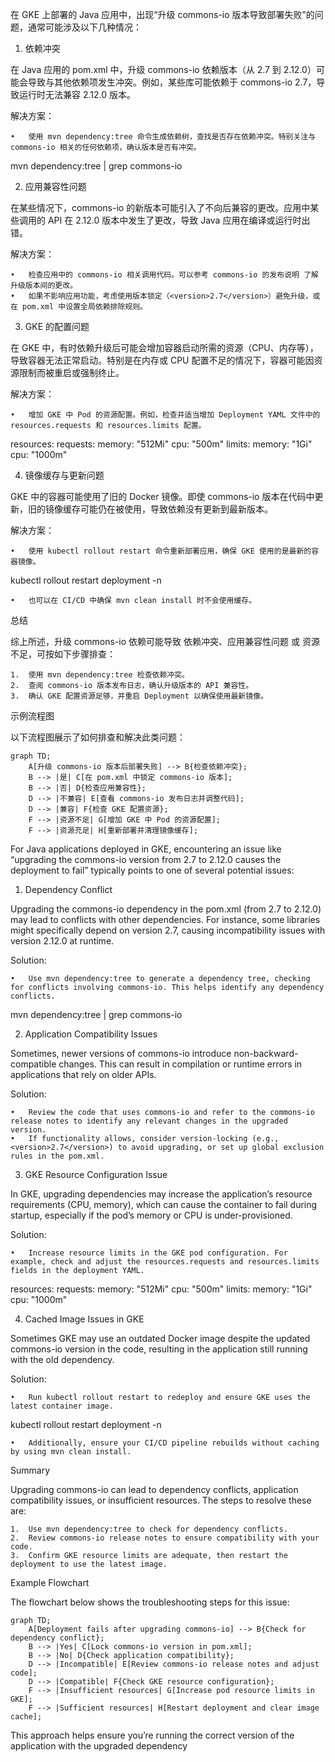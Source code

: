 在 GKE 上部署的 Java 应用中，出现“升级 commons-io 版本导致部署失败”的问题，通常可能涉及以下几种情况：

1. 依赖冲突

在 Java 应用的 pom.xml 中，升级 commons-io 依赖版本（从 2.7 到 2.12.0）可能会导致与其他依赖项发生冲突。例如，某些库可能依赖于 commons-io 2.7，导致运行时无法兼容 2.12.0 版本。

解决方案：

	•	使用 mvn dependency:tree 命令生成依赖树，查找是否存在依赖冲突。特别关注与 commons-io 相关的任何依赖项，确认版本是否有冲突。

mvn dependency:tree | grep commons-io



2. 应用兼容性问题

在某些情况下，commons-io 的新版本可能引入了不向后兼容的更改。应用中某些调用的 API 在 2.12.0 版本中发生了更改，导致 Java 应用在编译或运行时出错。

解决方案：

	•	检查应用中的 commons-io 相关调用代码。可以参考 commons-io 的发布说明 了解升级版本间的更改。
	•	如果不影响应用功能，考虑使用版本锁定（<version>2.7</version>）避免升级，或在 pom.xml 中设置全局依赖排除规则。

3. GKE 的配置问题

在 GKE 中，有时依赖升级后可能会增加容器启动所需的资源（CPU、内存等），导致容器无法正常启动。特别是在内存或 CPU 配置不足的情况下，容器可能因资源限制而被重启或强制终止。

解决方案：

	•	增加 GKE 中 Pod 的资源配置。例如，检查并适当增加 Deployment YAML 文件中的 resources.requests 和 resources.limits 配置。

resources:
  requests:
    memory: "512Mi"
    cpu: "500m"
  limits:
    memory: "1Gi"
    cpu: "1000m"



4. 镜像缓存与更新问题

GKE 中的容器可能使用了旧的 Docker 镜像。即使 commons-io 版本在代码中更新，旧的镜像缓存可能仍在被使用，导致依赖没有更新到最新版本。

解决方案：

	•	使用 kubectl rollout restart 命令重新部署应用，确保 GKE 使用的是最新的容器镜像。

kubectl rollout restart deployment <your-deployment-name> -n <your-namespace>


	•	也可以在 CI/CD 中确保 mvn clean install 时不会使用缓存。

总结

综上所述，升级 commons-io 依赖可能导致 依赖冲突、应用兼容性问题 或 资源不足，可按如下步骤排查：

	1.	使用 mvn dependency:tree 检查依赖冲突。
	2.	查阅 commons-io 版本发布日志，确认升级版本的 API 兼容性。
	3.	确认 GKE 配置资源足够，并重启 Deployment 以确保使用最新镜像。

示例流程图

以下流程图展示了如何排查和解决此类问题：
```mermaid
graph TD;
    A[升级 commons-io 版本后部署失败] --> B{检查依赖冲突};
    B --> |是| C[在 pom.xml 中锁定 commons-io 版本];
    B --> |否| D{检查应用兼容性};
    D --> |不兼容| E[查看 commons-io 发布日志并调整代码];
    D --> |兼容| F{检查 GKE 配置资源};
    F --> |资源不足| G[增加 GKE 中 Pod 的资源配置];
    F --> |资源充足| H[重新部署并清理镜像缓存];
```
For Java applications deployed in GKE, encountering an issue like “upgrading the commons-io version from 2.7 to 2.12.0 causes the deployment to fail” typically points to one of several potential issues:

1. Dependency Conflict

Upgrading the commons-io dependency in the pom.xml (from 2.7 to 2.12.0) may lead to conflicts with other dependencies. For instance, some libraries might specifically depend on version 2.7, causing incompatibility issues with version 2.12.0 at runtime.

Solution:

	•	Use mvn dependency:tree to generate a dependency tree, checking for conflicts involving commons-io. This helps identify any dependency conflicts.

mvn dependency:tree | grep commons-io



2. Application Compatibility Issues

Sometimes, newer versions of commons-io introduce non-backward-compatible changes. This can result in compilation or runtime errors in applications that rely on older APIs.

Solution:

	•	Review the code that uses commons-io and refer to the commons-io release notes to identify any relevant changes in the upgraded version.
	•	If functionality allows, consider version-locking (e.g., <version>2.7</version>) to avoid upgrading, or set up global exclusion rules in the pom.xml.

3. GKE Resource Configuration Issue

In GKE, upgrading dependencies may increase the application’s resource requirements (CPU, memory), which can cause the container to fail during startup, especially if the pod’s memory or CPU is under-provisioned.

Solution:

	•	Increase resource limits in the GKE pod configuration. For example, check and adjust the resources.requests and resources.limits fields in the deployment YAML.

resources:
  requests:
    memory: "512Mi"
    cpu: "500m"
  limits:
    memory: "1Gi"
    cpu: "1000m"



4. Cached Image Issues in GKE

Sometimes GKE may use an outdated Docker image despite the updated commons-io version in the code, resulting in the application still running with the old dependency.

Solution:

	•	Run kubectl rollout restart to redeploy and ensure GKE uses the latest container image.

kubectl rollout restart deployment <your-deployment-name> -n <your-namespace>


	•	Additionally, ensure your CI/CD pipeline rebuilds without caching by using mvn clean install.

Summary

Upgrading commons-io can lead to dependency conflicts, application compatibility issues, or insufficient resources. The steps to resolve these are:

	1.	Use mvn dependency:tree to check for dependency conflicts.
	2.	Review commons-io release notes to ensure compatibility with your code.
	3.	Confirm GKE resource limits are adequate, then restart the deployment to use the latest image.

Example Flowchart

The flowchart below shows the troubleshooting steps for this issue:
```mermaid
graph TD;
    A[Deployment fails after upgrading commons-io] --> B{Check for dependency conflict};
    B --> |Yes| C[Lock commons-io version in pom.xml];
    B --> |No| D{Check application compatibility};
    D --> |Incompatible| E[Review commons-io release notes and adjust code];
    D --> |Compatible| F{Check GKE resource configuration};
    F --> |Insufficient resources| G[Increase pod resource limits in GKE];
    F --> |Sufficient resources| H[Restart deployment and clear image cache];
```
This approach helps ensure you’re running the correct version of the application with the upgraded dependency
